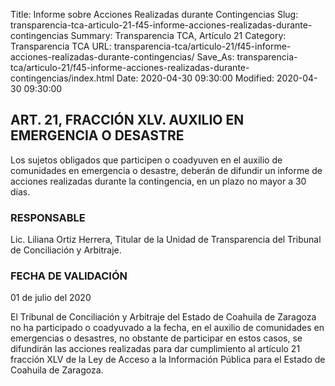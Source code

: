 Title: Informe sobre Acciones Realizadas durante Contingencias
Slug: transparencia-tca-articulo-21-f45-informe-acciones-realizadas-durante-contingencias
Summary: Transparencia TCA, Artículo 21
Category: Transparencia TCA
URL: transparencia-tca/articulo-21/f45-informe-acciones-realizadas-durante-contingencias/
Save_As: transparencia-tca/articulo-21/f45-informe-acciones-realizadas-durante-contingencias/index.html
Date: 2020-04-30 09:30:00
Modified: 2020-04-30 09:30:00


## ART. 21, FRACCIÓN XLV. AUXILIO EN EMERGENCIA O DESASTRE

Los sujetos obligados que participen o coadyuven en el auxilio de comunidades en emergencia o desastre, deberán de difundir un informe de acciones realizadas durante la contingencia, en un plazo no mayor a 30 días.

### RESPONSABLE

Lic. Liliana Ortiz Herrera, Titular de la Unidad de Transparencia del Tribunal de Conciliación y Arbitraje.

### FECHA DE VALIDACIÓN

01 de julio del 2020

El Tribunal de Conciliación y Arbitraje del Estado de Coahuila de Zaragoza no ha participado o coadyuvado a la fecha, en el auxilio de comunidades en emergencias o desastres, no obstante de participar en estos casos, se difundirán las acciones realizadas para dar cumplimiento al artículo 21 fracción XLV de la Ley de Acceso a la Información Pública para el Estado de Coahuila de Zaragoza.


